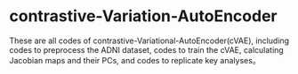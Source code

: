 # contrastive-Variation-AutoEncoder
These are all codes of contrastive-Variational-AutoEncoder(cVAE), including codes to preprocess the ADNI dataset, codes to train the cVAE, calculating Jacobian maps and their PCs, and codes to replicate key analyses。
